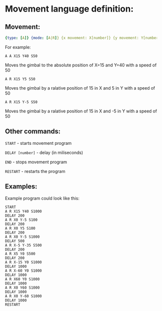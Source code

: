 # Movement language definition:

## Movement:
```yaml
{type: [A]} {mode: [A|R]} {x movement: X[number]} {y movement: Y[number]} {speed: S[number]}
```

For example: 

```gcode
A A X15 Y40 S50
```
Moves the gimbal to the absolute position of X=15 and Y=40 with a speed of 50

```gcode
A R X15 Y5 S50
```
Moves the gimbal by a ralative position of 15 in X and 5 in Y with a speed of 50

```gcode
A R X15 Y-5 S50
```
Moves the gimbal by a ralative position of 15 in X and -5 in Y with a speed of 50


## Other commands:
`START` - starts movement program

`DELAY [number]` - delay (in miliseconds)

`END` - stops movement program

`RESTART` - restarts the program


## Examples:

Example program could look like this:

```gcode
START
A R X15 Y40 S1000
DELAY 200
A R X0 Y-5 S100
DELAY 200
A R X0 Y5 S100
DELAY 200
A R X0 Y-5 S1000
DELAY 500
A R X-5 Y-35 S500
DELAY 200
A R X5 Y0 S500
DELAY 200
A R X-15 Y0 S1000
DELAY 1000
A R X-60 Y0 S1000
DELAY 1000
A R X60 Y0 S1000
DELAY 1000
A R X0 Y60 S1000
DELAY 1000
A R X0 Y-60 S1000
DELAY 1000
RESTART
```